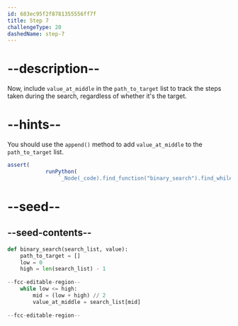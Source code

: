 ```yaml
---
id: 683ec95f2f8781355556ff7f
title: Step 7
challengeType: 20
dashedName: step-7
---
```


# --description--

Now, include `value_at_middle` in the `path_to_target` list to track the steps taken during the search, regardless of whether it's the target.

# --hints--

You should use the `append()` method to add `value_at_middle` to the `path_to_target` list.

```js
assert(
            runPython(
                `_Node(_code).find_function("binary_search").find_whiles()[0].find_body().is_equivalent("mid = (low + high) // 2 \\nvalue_at_middle = search_list[mid] \\npath_to_target.append(value_at_middle)")`))
```

# --seed--

## --seed-contents--

```py
def binary_search(search_list, value):
    path_to_target = []
    low = 0
    high = len(search_list) - 1
    
--fcc-editable-region--
    while low <= high:
        mid = (low + high) // 2
        value_at_middle = search_list[mid]
        
--fcc-editable-region--
```
